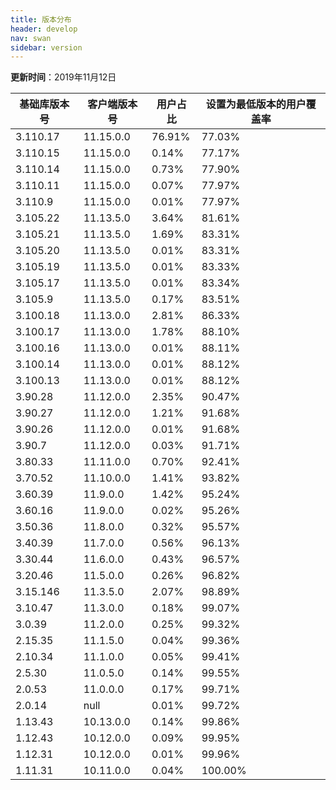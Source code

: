 ```yaml
---
title: 版本分布
header: develop
nav: swan
sidebar: version
---
```

**更新时间**：2019年11月12日

|基础库版本号|客户端版本号|用户占比|设置为最低版本的用户覆盖率|
|---|---|---|---|
|3.110.17|11.15.0.0|76.91%|77.03%|
|3.110.15|11.15.0.0|0.14%|77.17%|
|3.110.14|11.15.0.0|0.73%|77.90%|
|3.110.11|11.15.0.0|0.07%|77.97%|
|3.110.9|11.15.0.0|0.01%|77.97%|
|3.105.22|11.13.5.0|3.64%|81.61%|
|3.105.21|11.13.5.0|1.69%|83.31%|
|3.105.20|11.13.5.0|0.01%|83.31%|
|3.105.19|11.13.5.0|0.01%|83.33%|
|3.105.17|11.13.5.0|0.01%|83.34%|
|3.105.9|11.13.5.0|0.17%|83.51%|
|3.100.18|11.13.0.0|2.81%|86.33%|
|3.100.17|11.13.0.0|1.78%|88.10%|
|3.100.16|11.13.0.0|0.01%|88.11%|
|3.100.14|11.13.0.0|0.01%|88.12%|
|3.100.13|11.13.0.0|0.01%|88.12%|
|3.90.28|11.12.0.0|2.35%|90.47%|
|3.90.27|11.12.0.0|1.21%|91.68%|
|3.90.26|11.12.0.0|0.01%|91.68%|
|3.90.7|11.12.0.0|0.03%|91.71%|
|3.80.33|11.11.0.0|0.70%|92.41%|
|3.70.52|11.10.0.0|1.41%|93.82%|
|3.60.39|11.9.0.0|1.42%|95.24%|
|3.60.16|11.9.0.0|0.02%|95.26%|
|3.50.36|11.8.0.0|0.32%|95.57%|
|3.40.39|11.7.0.0|0.56%|96.13%|
|3.30.44|11.6.0.0|0.43%|96.57%|
|3.20.46|11.5.0.0|0.26%|96.82%|
|3.15.146|11.3.5.0|2.07%|98.89%|
|3.10.47|11.3.0.0|0.18%|99.07%|
|3.0.39|11.2.0.0|0.25%|99.32%|
|2.15.35|11.1.5.0|0.04%|99.36%|
|2.10.34|11.1.0.0|0.05%|99.41%|
|2.5.30|11.0.5.0|0.14%|99.55%|
|2.0.53|11.0.0.0|0.17%|99.71%|
|2.0.14|null|0.01%|99.72%|
|1.13.43|10.13.0.0|0.14%|99.86%|
|1.12.43|10.12.0.0|0.09%|99.95%|
|1.12.31|10.12.0.0|0.01%|99.96%|
|1.11.31|10.11.0.0|0.04%|100.00%|